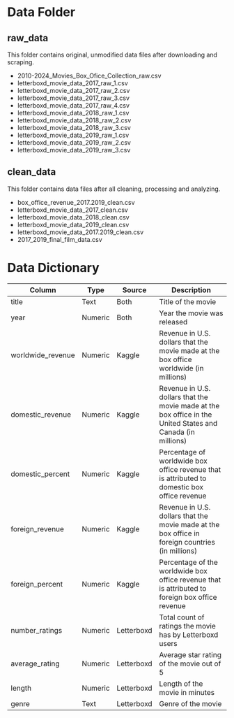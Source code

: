 # Data Folder

## raw_data

This folder contains original, unmodified data files after downloading and scraping.

- 2010-2024_Movies_Box_Ofice_Collection_raw.csv
- letterboxd_movie_data_2017_raw_1.csv
- letterboxd_movie_data_2017_raw_2.csv
- letterboxd_movie_data_2017_raw_3.csv
- letterboxd_movie_data_2017_raw_4.csv
- letterboxd_movie_data_2018_raw_1.csv
- letterboxd_movie_data_2018_raw_2.csv
- letterboxd_movie_data_2018_raw_3.csv
- letterboxd_movie_data_2019_raw_1.csv
- letterboxd_movie_data_2019_raw_2.csv
- letterboxd_movie_data_2019_raw_3.csv

## clean_data

This folder contains data files after all cleaning, processing and analyzing.

- box_office_revenue_2017.2019_clean.csv
- letterboxd_movie_data_2017_clean.csv
- letterboxd_movie_data_2018_clean.csv
- letterboxd_movie_data_2019_clean.csv
- letterboxd_movie_data_2017.2019_clean.csv
- 2017_2019_final_film_data.csv

# Data Dictionary

| Column            | Type    | Source     | Description                                                                                                 |
| ----------------- | ------- | ---------- | ----------------------------------------------------------------------------------------------------------- |
| title             | Text    | Both       | Title of the movie                                                                                          |
| year              | Numeric | Both       | Year the movie was released                                                                                 |
| worldwide_revenue | Numeric | Kaggle     | Revenue in U.S. dollars that the movie made at the box office worldwide (in millions)                       |
| domestic_revenue  | Numeric | Kaggle     | Revenue in U.S. dollars that the movie made at the box office in the United States and Canada (in millions) |
| domestic_percent  | Numeric | Kaggle     | Percentage of worldwide box office revenue that is attributed to domestic box office revenue                |
| foreign_revenue   | Numeric | Kaggle     | Revenue in U.S. dollars that the movie made at the box office in foreign countries (in millions)            |
| foreign_percent   | Numeric | Kaggle     | Percentage of the worldwide box office revenue that is attributed to foreign box office revenue             |
| number_ratings    | Numeric | Letterboxd | Total count of ratings the movie has by Letterboxd users                                                    |
| average_rating    | Numeric | Letterboxd | Average star rating of the movie out of 5                                                                   |
| length            | Numeric | Letterboxd | Length of the movie in minutes                                                                              |
| genre             | Text    | Letterboxd | Genre of the movie                                                                                          |
